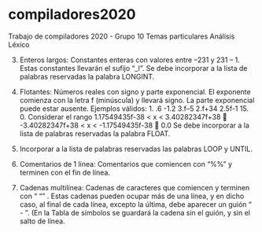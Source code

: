# compiladores2020
Trabajo de compiladores 2020 - Grupo 10
Temas particulares
 Análisis Léxico

3. Enteros largos: Constantes enteras con valores entre
–231 y 231 – 1. Estas constantes llevarán el sufijo “_l”.
Se debe incorporar a la lista de palabras reservadas la palabra
LONGINT.

5. Flotantes: Números reales con signo y parte
exponencial. El exponente comienza con la letra f
(minúscula) y llevará signo. La parte exponencial puede
estar ausente.
Ejemplos válidos: 1. .6 -1.2 3.f–5 2.f+34
2.5f-1 15. 0.
Considerar el rango
1.17549435f-38 < x < 3.40282347f+38 
-3.40282347f+38 < x < -1.17549435f-38  0.0
Se debe incorporar a la lista de palabras reservadas la
palabra FLOAT.

13. Incorporar a la lista de palabras reservadas las
palabras LOOP y UNTIL.

18. Comentarios de 1 línea: Comentarios que comiencen
con “%%” y terminen con el fin de línea.

21. Cadenas multilínea: Cadenas de caracteres que
comiencen y terminen con “ “” . Estas cadenas pueden
ocupar más de una línea, y en dicho caso, al final de cada
línea, excepto la última, debe aparecer un guión “ - ”. (En la
Tabla de símbolos se guardará la cadena sin el guión, y sin el
salto de línea.
